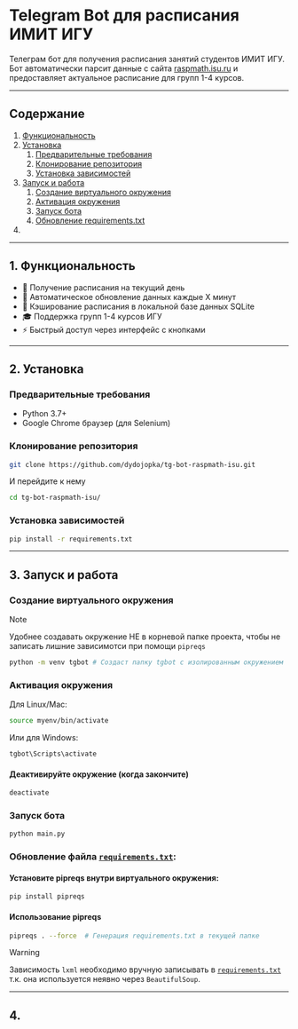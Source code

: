 # Telegram Bot для расписания ИМИТ ИГУ

Телеграм бот для получения расписания занятий студентов ИМИТ ИГУ. 
Бот автоматически парсит данные с сайта [raspmath.isu.ru](https://raspmath.isu.ru/ "raspmath.isu.ru") и предоставляет актуальное расписание для групп 1-4 курсов.

***

## Содержание

1. [Функциональность](#1)
2. [Установка](#2)
    1. [Предварительные требования](#2.1)
    2. [Клонирование репозитория](#2.2)
    3. [Установка зависимостей](#2.3)
3. [Запуск и работа](#3)
    1. [Создание виртуального окружения](#3.1)
    2. [Активация окружения](#3.2)
    3. [Запуск бота](#3.3)
    4. [Обновление requirements.txt](#3.4)
4. [](#4)

***

## <a id="1">1. Функциональность
* 📅 Получение расписания на текущий день
* 🔄 Автоматическое обновление данных каждые X минут
* 💾 Кэширование расписания в локальной базе данных SQLite
* 🎓 Поддержка групп 1-4 курсов ИГУ
* ⚡ Быстрый доступ через интерфейс с кнопками

***

## <a id="2">2. Установка

### <a id="2.1">Предварительные требования

* Python 3.7+
* Google Chrome браузер (для Selenium)

### <a id="2.2">Клонирование репозитория

```bash
git clone https://github.com/dydojopka/tg-bot-raspmath-isu.git
```

И перейдите к нему
```bash
cd tg-bot-raspmath-isu/
```

### <a id="2.3"> Установка зависимостей

```bash
pip install -r requirements.txt
```

***

## <a id="3">3. Запуск и работа

### <a id="3.1">Создание виртуального окружения
> [!NOTE]  
> Удобнее создавать окружение НЕ в корневой папке проекта,
> чтобы не записать лишние зависимотси при помощи ```pipreqs```
  
```bash
python -m venv tgbot # Создаст папку tgbot с изолированным окружением
```

### <a id="3.2">Активация окружения

Для Linux/Mac:
```bash
source myenv/bin/activate
```

Или для Windows:
```bash
tgbot\Scripts\activate
```

#### Деактивируйте окружение (когда закончите)
```bash
deactivate
```

### <a id="3.3">Запуск бота

```bash
python main.py
```

### <a id="3.4">Обновление файла [```requirements.txt```](/requirements.txt):

#### Установите pipreqs внутри виртуального окружения:
```bash
pip install pipreqs
```

#### Использование pipreqs
```bash
pipreqs . --force  # Генерация requirements.txt в текущей папке
```

> [!WARNING]  
> Зависимость ```lxml``` необходимо вручную записывать в [```requirements.txt```](/requirements.txt) т.к. она используется неявно через ```BeautifulSoup```.

***

## <a id="4">4. 